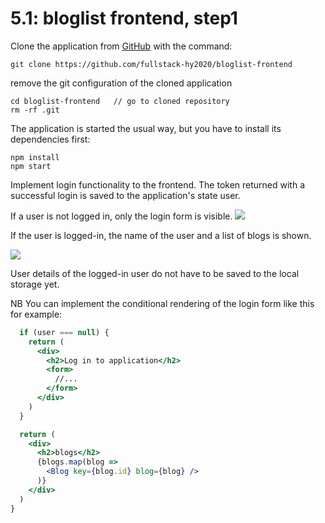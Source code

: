 # 5.1: bloglist frontend, step1
Clone the application from [GitHub](https://github.com/fullstack-hy2020/bloglist-frontend) with the command:
```
git clone https://github.com/fullstack-hy2020/bloglist-frontend
```
remove the git configuration of the cloned application
```
cd bloglist-frontend   // go to cloned repository
rm -rf .git
```
The application is started the usual way, but you have to install its dependencies first:
```
npm install
npm start
```
Implement login functionality to the frontend. The token returned with a successful login is saved to the application's state user.

If a user is not logged in, only the login form is visible.
<img src="https://fullstackopen.com/static/7974958a48f7a4e873550b1b85bd8cbd/5a190/4e.png">

If the user is logged-in, the name of the user and a list of blogs is shown.

<img src="https://fullstackopen.com/static/62a606d23ac2c2c96918567b8a8c7b32/5a190/5e.png">

User details of the logged-in user do not have to be saved to the local storage yet.

NB You can implement the conditional rendering of the login form like this for example:
```jsx
  if (user === null) {
    return (
      <div>
        <h2>Log in to application</h2>
        <form>
          //...
        </form>
      </div>
    )
  }

  return (
    <div>
      <h2>blogs</h2>
      {blogs.map(blog =>
        <Blog key={blog.id} blog={blog} />
      )}
    </div>
  )
}
```
